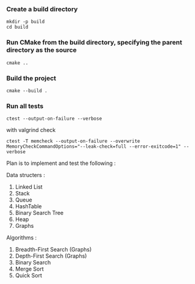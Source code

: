 ### Create a build directory
```
mkdir -p build
cd build
```

### Run CMake from the build directory, specifying the parent directory as the source
```
cmake ..
```

### Build the project
```
cmake --build .
```

### Run all tests
```
ctest --output-on-failure --verbose
```
with valgrind check 
```
ctest -T memcheck --output-on-failure --overwrite MemoryCheckCommandOptions="--leak-check=full --error-exitcode=1" --verbose
```

Plan is to implement and test the following : 

Data structers :
1. Linked List
2. Stack
3. Queue
4. HashTable
5. Binary Search Tree
6. Heap
7. Graphs

Algorithms :
1. Breadth-First Search (Graphs)
2. Depth-First Search (Graphs)
3. Binary Search
4. Merge Sort
5. Quick Sort

